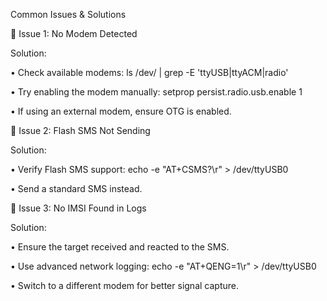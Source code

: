 Common Issues & Solutions

🔹 Issue 1: No Modem Detected

Solution:

• Check available modems: ls /dev/ | grep -E 'ttyUSB|ttyACM|radio' 

• Try enabling the modem manually: setprop persist.radio.usb.enable 1 

• If using an external modem, ensure OTG is enabled.

🔹 Issue 2: Flash SMS Not Sending

Solution:

• Verify Flash SMS support: echo -e "AT+CSMS?\r" > /dev/ttyUSB0 

• Send a standard SMS instead.

🔹 Issue 3: No IMSI Found in Logs

Solution:

• Ensure the target received and reacted to the SMS.

• Use advanced network logging: echo -e "AT+QENG=1\r" > /dev/ttyUSB0 

• Switch to a different modem for better signal capture.
